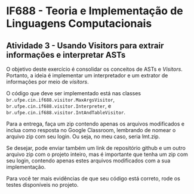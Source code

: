 # IF688 - Teoria e Implementação de Linguagens Computacionais

## Atividade 3 - Usando Visitors para extrair informações e interpretar ASTs

O objetivo deste exercício é consolidar os conceitos de ASTs e _Visitors_. Portanto, a ideia é implementar um interpretador e um extrator de informações por meio de _visitors_. 

O código que deve ser implementado está nas classes `br.ufpe.cin.if688.visitor.MaxArgsVisitor`, `br.ufpe.cin.if688.visitor.Interpreter`, e `br.ufpe.cin.if688.visitor.IntAndTableVisitor`. 

Para a entrega, faça um zip contendo apenas os arquivos modificados e inclua como resposta no Google Classroom, lembrando de nomear o arquivo zip com seu login. Ou seja, no meu caso, seria lmt.zip. 

Se desejar, pode enviar também um link de repositório github e um outro arquivo zip com o projeto inteiro, mas é importante que tenha um zip com seu login, contendo apenas estes arquivos modificados com a sua implementação.

Para você ter mais evidências de que seu código está correto, rode os testes disponíveis no projeto.